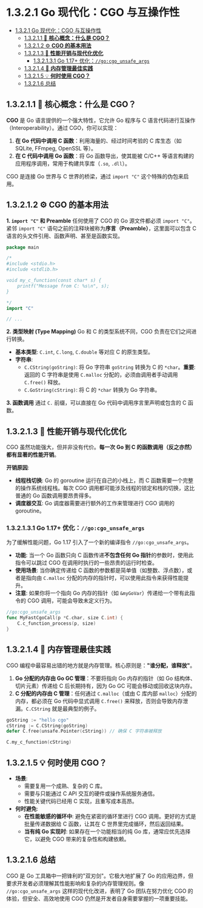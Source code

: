 # 1.3.2.1 Go 现代化：CGO 与互操作性

<!-- TOC START -->
- [1.3.2.1 Go 现代化：CGO 与互操作性](#1321-go-现代化cgo-与互操作性)
  - [1.3.2.1.1 🎯 **核心概念：什么是 CGO？**](#13211--核心概念什么是-cgo)
  - [1.3.2.1.2 ⚙️ **CGO 的基本用法**](#13212-️-cgo-的基本用法)
  - [1.3.2.1.3 🚀 **性能开销与现代化优化**](#13213--性能开销与现代化优化)
    - [1.3.2.1.3.1 Go 1.17+ 优化：`//go:cgo_unsafe_args`](#132131-go-117-优化gocgo_unsafe_args)
  - [1.3.2.1.4 🧠 **内存管理最佳实践**](#13214--内存管理最佳实践)
  - [1.3.2.1.5 💡 **何时使用 CGO？**](#13215--何时使用-cgo)
  - [1.3.2.1.6 总结](#13216-总结)
<!-- TOC END -->

## 1.3.2.1.1 🎯 **核心概念：什么是 CGO？**

**CGO** 是 Go 语言提供的一个强大特性，它允许 Go 程序与 C 语言代码进行互操作（Interoperability）。通过 CGO，你可以实现：

1. **在 Go 代码中调用 C 函数**：利用海量的、经过时间考验的 C 库生态（如 SQLite, FFmpeg, OpenSSL 等）。
2. **在 C 代码中调用 Go 函数**：将 Go 函数导出，使其能被 C/C++ 等语言构建的应用程序调用，常用于构建共享库（`.so`, `.dll`）。

CGO 是连接 Go 世界与 C 世界的桥梁，通过 `import "C"` 这个特殊的伪包来启用。

## 1.3.2.1.2 ⚙️ **CGO 的基本用法**

**1. `import "C"` 和 Preamble**
任何使用了 CGO 的 Go 源文件都必须 `import "C"`。紧邻 `import "C"` 语句之前的注释块被称为**序言（Preamble）**，这里面可以包含 C 语言的头文件引用、函数声明、甚至是函数实现。

```go
package main

/*
#include <stdio.h>
#include <stdlib.h>

void my_c_function(const char* s) {
    printf("Message from C: %s\n", s);
}

*/
import "C"

// ...

```

**2. 类型映射 (Type Mapping)**
Go 和 C 的类型系统不同，CGO 负责在它们之间进行转换。

- **基本类型**: `C.int`, `C.long`, `C.double` 等对应 C 的原生类型。
- **字符串**:
  - `C.CString(goString)`: 将 Go 字符串 `goString` 转换为 C 的 `*char`。**重要**: 返回的 C 字符串是使用 `C.malloc` 分配的，必须由调用者手动调用 `C.free()` 释放。
  - `C.GoString(cString)`: 将 C 的 `*char` 转换为 Go 字符串。

**3. 函数调用**
通过 `C.` 前缀，可以直接在 Go 代码中调用序言里声明或包含的 C 函数。

## 1.3.2.1.3 🚀 **性能开销与现代化优化**

CGO 虽然功能强大，但并非没有代价。**每一次 Go 到 C 的函数调用（反之亦然）都有显著的性能开销**。

**开销原因**:

- **线程栈切换**: Go 的 goroutine 运行在自己的小栈上，而 C 函数需要一个完整的操作系统线程栈。每次 CGO 调用都可能涉及线程的锁定和栈的切换，这比普通的 Go 函数调用要昂贵得多。
- **调度器交互**: Go 调度器需要进行额外的工作来管理进行 CGO 调用的 goroutine。

### 1.3.2.1.3.1 Go 1.17+ 优化：`//go:cgo_unsafe_args`

为了缓解性能问题，Go 1.17 引入了一个新的编译指令 `//go:cgo_unsafe_args`。

- **功能**: 当一个 Go 函数只向 C 函数传递**不包含任何 Go 指针**的参数时，使用此指令可以跳过 CGO 在调用时执行的一些昂贵的运行时检查。
- **使用场景**: 当你确定传递给 C 函数的参数都是简单值（如整数、浮点数），或者是指向由 `C.malloc` 分配的内存的指针时，可以使用此指令来获得性能提升。
- **注意**: 如果你将一个指向 Go 内存的指针（如 `&myGoVar`）传递给一个带有此指令的 CGO 调用，可能会导致未定义行为。

```go
//go:cgo_unsafe_args
func MyFastCgoCall(p *C.char, size C.int) {
    C.c_function_process(p, size)
}

```

## 1.3.2.1.4 🧠 **内存管理最佳实践**

CGO 编程中最容易出错的地方就是内存管理。核心原则是：**"谁分配，谁释放"**。

1. **Go 分配的内存由 Go GC 管理**：不要将指向 Go 内存的指针（如 Go 结构体、切片元素）传递给 C 后长期持有，因为 Go GC 可能会移动或回收这块内存。
2. **C 分配的内存由 C 管理**：任何通过 `C.malloc`（或由 C 库内部 `malloc`）分配的内存，都必须在 Go 代码中显式调用 `C.free()` 来释放，否则会导致内存泄漏。`C.CString` 就是最典型的例子。

```go
goString := "hello cgo"
cString := C.CString(goString)
defer C.free(unsafe.Pointer(cString)) // 确保 C 字符串被释放

C.my_c_function(cString)

```

## 1.3.2.1.5 💡 **何时使用 CGO？**

- **场景**:
  - 需要复用一个成熟、复杂的 C 库。
  - 需要与只能通过 C API 交互的硬件或操作系统服务通信。
  - 性能关键代码已经用 C 实现，且重写成本高昂。
- **何时避免**:
  - **在性能敏感的循环中**: 避免在紧密的循环里进行 CGO 调用。更好的方式是批量传递数据给 C 函数，让其在 C 世界里完成循环，然后返回结果。
  - **当有纯 Go 实现时**: 如果存在一个功能相当的纯 Go 库，通常应优先选择它，以避免 CGO 带来的复杂性和构建依赖。

## 1.3.2.1.6 总结

CGO 是 Go 工具箱中一把锋利的"双刃剑"。它极大地扩展了 Go 的应用边界，但要求开发者必须理解其性能影响和复杂的内存管理规则。像 `//go:cgo_unsafe_args` 这样的现代化改进，表明了 Go 团队在努力优化 CGO 的体验，但安全、高效地使用 CGO 仍然是开发者自身需要掌握的一项重要技能。
